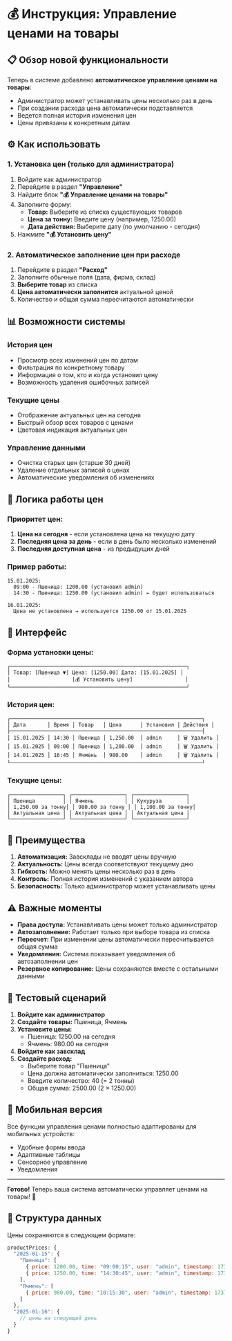 # 💰 Инструкция: Управление ценами на товары

## 📋 Обзор новой функциональности

Теперь в системе добавлено **автоматическое управление ценами на товары**:
- Администратор может устанавливать цены несколько раз в день
- При создании расхода цена автоматически подставляется
- Ведется полная история изменения цен
- Цены привязаны к конкретным датам

## ⚙️ Как использовать

### 1. Установка цен (только для администратора)

1. Войдите как администратор
2. Перейдите в раздел **"Управление"**
3. Найдите блок **"💰 Управление ценами на товары"**
4. Заполните форму:
   - **Товар:** Выберите из списка существующих товаров
   - **Цена за тонну:** Введите цену (например, 1250.00)
   - **Дата действия:** Выберите дату (по умолчанию - сегодня)
5. Нажмите **"💰 Установить цену"**

### 2. Автоматическое заполнение цен при расходе

1. Перейдите в раздел **"Расход"**
2. Заполните обычные поля (дата, фирма, склад)
3. **Выберите товар** из списка
4. **Цена автоматически заполнится** актуальной ценой
5. Количество и общая сумма пересчитаются автоматически

## 📊 Возможности системы

### История цен
- Просмотр всех изменений цен по датам
- Фильтрация по конкретному товару
- Информация о том, кто и когда установил цену
- Возможность удаления ошибочных записей

### Текущие цены
- Отображение актуальных цен на сегодня
- Быстрый обзор всех товаров с ценами
- Цветовая индикация актуальных цен

### Управление данными
- Очистка старых цен (старше 30 дней)
- Удаление отдельных записей о ценах
- Автоматические уведомления об изменениях

## 🎯 Логика работы цен

### Приоритет цен:
1. **Цена на сегодня** - если установлена цена на текущую дату
2. **Последняя цена за день** - если в день было несколько изменений
3. **Последняя доступная цена** - из предыдущих дней

### Пример работы:
```
15.01.2025:
  09:00 - Пшеница: 1200.00 (установил admin)
  14:30 - Пшеница: 1250.00 (установил admin) ← будет использоваться

16.01.2025:
  Цена не установлена → используется 1250.00 от 15.01.2025
```

## 🔧 Интерфейс

### Форма установки цены:
```
┌─────────────────────────────────────────────────────────┐
│ Товар: [Пшеница ▼] Цена: [1250.00] Дата: [15.01.2025] │
│                    [💰 Установить цену]                 │
└─────────────────────────────────────────────────────────┘
```

### История цен:
```
┌──────────────────────────────────────────────────────────────┐
│ Дата       │ Время │ Товар   │ Цена      │ Установил │ Действия │
├──────────────────────────────────────────────────────────────┤
│ 15.01.2025 │ 14:30 │ Пшеница │ 1,250.00  │ admin     │ 🗑️ Удалить │
│ 15.01.2025 │ 09:00 │ Пшеница │ 1,200.00  │ admin     │ 🗑️ Удалить │
│ 14.01.2025 │ 16:45 │ Ячмень  │ 980.00    │ admin     │ 🗑️ Удалить │
└──────────────────────────────────────────────────────────────┘
```

### Текущие цены:
```
┌─────────────────┐ ┌─────────────────┐ ┌─────────────────┐
│ Пшеница         │ │ Ячмень          │ │ Кукуруза        │
│ 1,250.00 за тонну│ │ 980.00 за тонну │ │ 1,100.00 за тонну│
│ Актуальная цена │ │ Актуальная цена │ │ Актуальная цена │
└─────────────────┘ └─────────────────┘ └─────────────────┘
```

## 🚀 Преимущества

1. **Автоматизация:** Завсклады не вводят цены вручную
2. **Актуальность:** Цены всегда соответствуют текущему дню
3. **Гибкость:** Можно менять цены несколько раз в день
4. **Контроль:** Полная история изменений с указанием автора
5. **Безопасность:** Только администратор может устанавливать цены

## ⚠️ Важные моменты

- **Права доступа:** Устанавливать цены может только администратор
- **Автозаполнение:** Работает только при выборе товара из списка
- **Пересчет:** При изменении цены автоматически пересчитывается общая сумма
- **Уведомления:** Система показывает уведомления об автозаполнении цен
- **Резервное копирование:** Цены сохраняются вместе с остальными данными

## 🧪 Тестовый сценарий

1. **Войдите как администратор**
2. **Создайте товары:** Пшеница, Ячмень
3. **Установите цены:**
   - Пшеница: 1250.00 на сегодня
   - Ячмень: 980.00 на сегодня
4. **Войдите как завсклад**
5. **Создайте расход:**
   - Выберите товар "Пшеница"
   - Цена должна автоматически заполниться: 1250.00
   - Введите количество: 40 (= 2 тонны)
   - Общая сумма: 2500.00 (2 × 1250.00)

## 📱 Мобильная версия

Все функции управления ценами полностью адаптированы для мобильных устройств:
- Удобные формы ввода
- Адаптивные таблицы
- Сенсорное управление
- Уведомления

---

**Готово!** Теперь ваша система автоматически управляет ценами на товары! 🎉

## 🔄 Структура данных

Цены сохраняются в следующем формате:
```javascript
productPrices: {
  "2025-01-15": {
    "Пшеница": [
      { price: 1200.00, time: "09:00:15", user: "admin", timestamp: 1737799215000 },
      { price: 1250.00, time: "14:30:45", user: "admin", timestamp: 1737818445000 }
    ],
    "Ячмень": [
      { price: 980.00, time: "10:15:30", user: "admin", timestamp: 1737803730000 }
    ]
  },
  "2025-01-16": {
    // цены на следующий день
  }
}
```